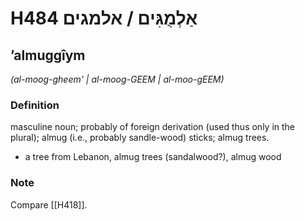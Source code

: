# H484 אַלְמֻגִּים / אלמגים

## ʼalmuggîym

_(al-moog-gheem' | al-moog-GEEM | al-moo-ɡEEM)_

### Definition

masculine noun; probably of foreign derivation (used thus only in the plural); almug (i.e., probably sandle-wood) sticks; almug trees.

- a tree from Lebanon, almug trees (sandalwood?), almug wood


### Note

Compare [[H418]].

